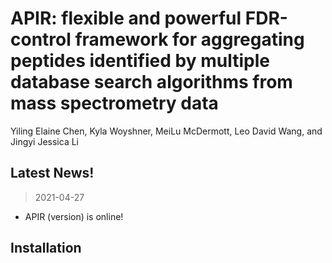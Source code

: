 # APIR: flexible and powerful FDR-control framework for aggregating peptides identified by multiple database search algorithms from mass spectrometry data

Yiling Elaine Chen, Kyla Woyshner, MeiLu McDermott, Leo David Wang, and Jingyi Jessica Li

## Latest News!
> 2021-04-27
- APIR (version) is online!
## Installation


